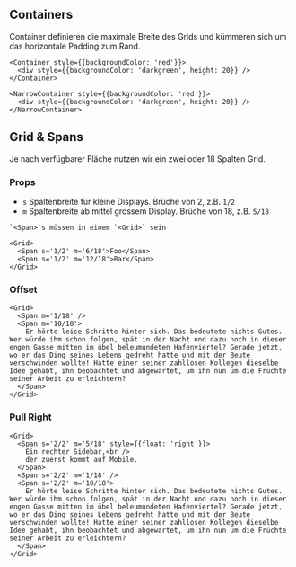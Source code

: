 ## Containers

Container definieren die maximale Breite des Grids und kümmeren sich um das horizontale Padding zum Rand.

```react
<Container style={{backgroundColor: 'red'}}>
  <div style={{backgroundColor: 'darkgreen', height: 20}} />
</Container>
```


```react
<NarrowContainer style={{backgroundColor: 'red'}}>
  <div style={{backgroundColor: 'darkgreen', height: 20}} />
</NarrowContainer>
```

## Grid & Spans

Je nach verfügbarer Fläche nutzen wir ein zwei oder 18 Spalten Grid.

### Props

- `s` Spaltenbreite für kleine Displays. Brüche von 2, z.B. `1/2`
- `m` Spaltenbreite ab mittel grossem Display. Brüche von 18, z.B. `5/18`

```hint
`<Span>`s müssen in einem `<Grid>` sein
```

```react
<Grid>
  <Span s='1/2' m='6/18'>Foo</Span>
  <Span s='1/2' m='12/18'>Bar</Span>
</Grid>
```

### Offset

```react
<Grid>
  <Span m='1/18' />
  <Span m='10/18'>
    Er hörte leise Schritte hinter sich. Das bedeutete nichts Gutes. Wer würde ihm schon folgen, spät in der Nacht und dazu noch in dieser engen Gasse mitten im übel beleumundeten Hafenviertel? Gerade jetzt, wo er das Ding seines Lebens gedreht hatte und mit der Beute verschwinden wollte! Hatte einer seiner zahllosen Kollegen dieselbe Idee gehabt, ihn beobachtet und abgewartet, um ihn nun um die Früchte seiner Arbeit zu erleichtern?
  </Span>
</Grid>
```

### Pull Right

```react
<Grid>
  <Span s='2/2' m='5/18' style={{float: 'right'}}>
    Ein rechter Sidebar,<br />
    der zuerst kommt auf Mobile.
  </Span>
  <Span s='2/2' m='1/18' />
  <Span s='2/2' m='10/18'>
    Er hörte leise Schritte hinter sich. Das bedeutete nichts Gutes. Wer würde ihm schon folgen, spät in der Nacht und dazu noch in dieser engen Gasse mitten im übel beleumundeten Hafenviertel? Gerade jetzt, wo er das Ding seines Lebens gedreht hatte und mit der Beute verschwinden wollte! Hatte einer seiner zahllosen Kollegen dieselbe Idee gehabt, ihn beobachtet und abgewartet, um ihn nun um die Früchte seiner Arbeit zu erleichtern?
  </Span>
</Grid>
```
